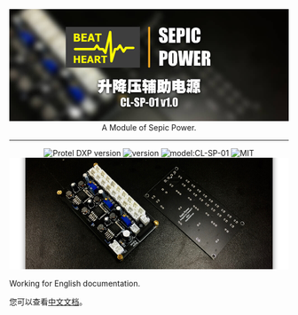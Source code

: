 <div align=center ><img src="img/home-sp.jpg" alt="" width="600px" style="display: inline-block" /></div>

<div align=center >A Module of Sepic Power.
<br></div>

-------

<div align=center ><img src="https://img.shields.io/badge/Protel%20DXP-v16.0.1-blue" alt="Protel DXP version" style="display: inline-block" /> <img src="https://img.shields.io/badge/version-v1.0-orange" alt="version" style="display: inline-block" /> <img src="https://img.shields.io/badge/model-CL--SP--01-orange" alt="model:CL-SP-01" style="display: inline-block" /> <img src="https://img.shields.io/badge/license-MIT-green" alt="MIT" style="display: inline-block" /></div>

<div align=center ><img src="img/demoSP.jpg" alt="" width="600px" style="display: inline-block" /></div>

Working for English documentation.

您可以查看[中文文档](https://notes.canlv.top/2019/09/07/Sepic-Power/)。